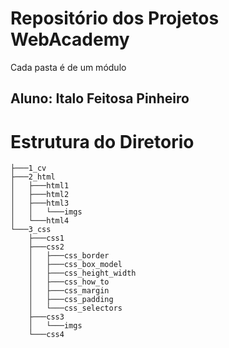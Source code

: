 # Repositório dos Projetos WebAcademy
Cada pasta é de um módulo
## Aluno: Italo Feitosa Pinheiro

# Estrutura do Diretorio
```shell
├───1_cv
├───2_html
│   ├───html1
│   ├───html2
│   ├───html3
│   │   └───imgs
│   └───html4
└───3_css
    ├───css1
    ├───css2
    │   ├───css_border
    │   ├───css_box_model
    │   ├───css_height_width
    │   ├───css_how_to
    │   ├───css_margin
    │   ├───css_padding
    │   └───css_selectors
    ├───css3
    │   └───imgs
    └───css4
   ```